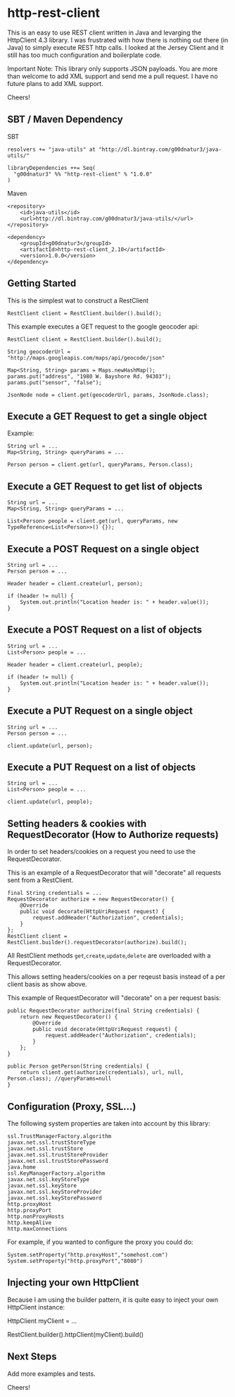 http-rest-client
======================

This is an easy to use REST client written in Java and levarging the HttpClient 4.3 library. 
I was frustrated with how there is nothing out there (in Java) to simply execute REST http calls.
I looked at the Jersey Client and it still has too much configuration and boilerplate code.

Important Note:  This library only supports JSON payloads. You are more than welcome to add XML support and send me a pull request. I have no future plans to add XML support.

Cheers!

SBT / Maven Dependency
-------------------------

SBT

	resolvers += "java-utils" at "http://dl.bintray.com/g00dnatur3/java-utils/"
	
	libraryDependencies ++= Seq(
	  "g00dnatur3" %% "http-rest-client" % "1.0.0"
	)
	
Maven

	<repository>
		<id>java-utils</id>
		<url>http://dl.bintray.com/g00dnatur3/java-utils/</url>
	</repository>

	<dependency>
		<groupId>g00dnatur3</groupId>
		<artifactId>http-rest-client_2.10</artifactId>
		<version>1.0.0</version>
	</dependency>

Getting Started
-------------------------

This is the simplest wat to construct a RestClient

	RestClient client = RestClient.builder().build();


This example executes a GET request to the google geocoder api:

  	RestClient client = RestClient.builder().build();
 
  	String geocoderUrl = "http://maps.googleapis.com/maps/api/geocode/json"

	Map<String, String> params = Maps.newHashMap();
	params.put("address", "1980 W. Bayshore Rd. 94303");
	params.put("sensor", "false");

  	JsonNode node = client.get(geocoderUrl, params, JsonNode.class);

Execute a GET Request to get a single object
------------------------------------------------------
Example:

	String url = ...
	Map<String, String> queryParams = ...
	
	Person person = client.get(url, queryParams, Person.class);

Execute a GET Request to get list of objects
------------------------------------------------------

	String url = ...
	Map<String, String> queryParams = ...
	
	List<Person> people = client.get(url, queryParams, new TypeReference<List<Person>>() {});
	
Execute a POST Request on a single object
----------------------------------------------

	String url = ...
	Person person = ...
	
	Header header = client.create(url, person);
	
	if (header != null) {
		System.out.println("Location header is: " + header.value());
	}
	
Execute a POST Request on a list of objects
----------------------------------------------

	String url = ...
	List<Person> people = ...
	
	Header header = client.create(url, people);
	
	if (header != null) {
		System.out.println("Location header is: " + header.value());
	}
	
Execute a PUT Request on a single object
---------------------------------------------

	String url = ...
	Person person = ...
	
	client.update(url, person);
	
Execute a PUT Request on a list of objects
---------------------------------------------

	String url = ...
	List<Person> people = ...
	
	client.update(url, people);

Setting headers & cookies with RequestDecorator (How to Authorize requests)
------------------------------------------------

In order to set headers/cookies on a request you need to use the RequestDecorator.

This is an example of a RequestDecorator that will "decorate" all requests sent from a RestClient.

	final String credentials = ...
	RequestDecorator authorize = new RequestDecorator() {
		@Override
		public void decorate(HttpUriRequest request) {
			request.addHeader("Authorization", credentials);
		}
	};
	RestClient client = RestClient.builder().requestDecorator(authorize).build();
	
All RestClient methods `get`,`create`,`update`,`delete` are overloaded with a RequestDecorator.

This allows setting headers/cookies on a per reqeust basis instead of a per client basis as show above.

This example of RequestDecorator will "decorate" on a per request basis:


	public RequestDecorator authorize(final String credentials) {
		return new RequestDecorator() {
			@Override
			public void decorate(HttpUriRequest request) {
				request.addHeader("Authorization", credentials);
			}
		};
	}
	
	public Person getPerson(String credentials) {
	    return client.get(authorize(credentials), url, null, Person.class); //queryParams=null
	}


Configuration (Proxy, SSL...)
-------------------------

The following system properties are taken into account by this library:

	ssl.TrustManagerFactory.algorithm
	javax.net.ssl.trustStoreType
	javax.net.ssl.trustStore
	javax.net.ssl.trustStoreProvider
	javax.net.ssl.trustStorePassword
	java.home
	ssl.KeyManagerFactory.algorithm
	javax.net.ssl.keyStoreType
	javax.net.ssl.keyStore
	javax.net.ssl.keyStoreProvider
	javax.net.ssl.keyStorePassword
	http.proxyHost
	http.proxyPort
	http.nonProxyHosts
	http.keepAlive
	http.maxConnections

For example, if you wanted to configure the proxy you could do:

	System.setProperty("http.proxyHost","somehost.com")
	System.setProperty("http.proxyPort","8080")


Injecting your own HttpClient
------------------------------

Because I am using the builder pattern, it is quite easy to inject your own HttpClient instance:

HttpClient myClient = ...

RestClient.builder().httpClient(myClient).build()


Next Steps
------------------------------

Add more examples and tests.

Cheers!



